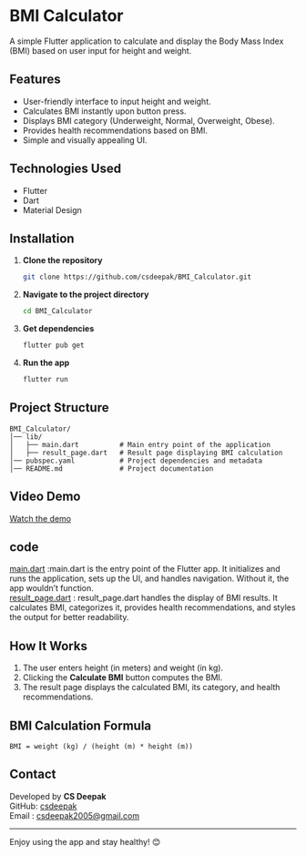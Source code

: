 # BMI Calculator

A simple Flutter application to calculate and display the Body Mass Index (BMI) based on user input for height and weight.

## Features
- User-friendly interface to input height and weight.
- Calculates BMI instantly upon button press.
- Displays BMI category (Underweight, Normal, Overweight, Obese).
- Provides health recommendations based on BMI.
- Simple and visually appealing UI.

## Technologies Used
- Flutter
- Dart
- Material Design

## Installation

1. **Clone the repository**
   ```sh
   git clone https://github.com/csdeepak/BMI_Calculator.git
   ```
2. **Navigate to the project directory**
   ```sh
   cd BMI_Calculator
   ```
3. **Get dependencies**
   ```sh
   flutter pub get
   ```
4. **Run the app**
   ```sh
   flutter run
   ```

## Project Structure
```
BMI_Calculator/
│── lib/
│   ├── main.dart          # Main entry point of the application
│   ├── result_page.dart   # Result page displaying BMI calculation
│── pubspec.yaml           # Project dependencies and metadata
│── README.md              # Project documentation
```


## Video Demo
[Watch the demo](https://github.com/csdeepak/BMI_Calculator/blob/main/BMI_Calculator%20by%20CS%20DEEPAK.mp4)

## code 

[main.dart](https://github.com/csdeepak/BMI_Calculator/blob/main/lib/main.dart) :main.dart is the entry point of the Flutter app. It initializes and runs the application, sets up the UI, and handles navigation. Without it, the app wouldn’t function.<br>
[result_page.dart](https://github.com/csdeepak/BMI_Calculator/blob/main/lib/result_page.dart) : result_page.dart handles the display of BMI results. It calculates BMI, categorizes it, provides health recommendations, and styles the output for better readability.<br>

## How It Works
1. The user enters height (in meters) and weight (in kg).
2. Clicking the **Calculate BMI** button computes the BMI.
3. The result page displays the calculated BMI, its category, and health recommendations.

## BMI Calculation Formula
```
BMI = weight (kg) / (height (m) * height (m))
```

## Contact
Developed by **CS Deepak**  <br>
GitHub: [csdeepak](https://github.com/csdeepak)<br>
Email : csdeepak2005@gmail.com <br>

---

Enjoy using the app and stay healthy! 😊

